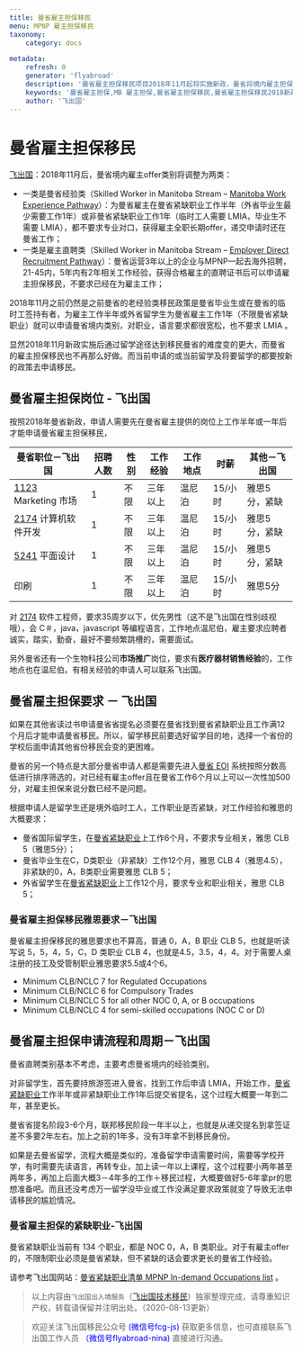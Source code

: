 ```yaml
---
title: 曼省雇主担保移民
menu: MPNP 雇主担保移民
taxonomy:
    category: docs

metadata:
    refresh: 0
    generator: 'flyabroad'
    description: '曼省雇主担保移民项目2018年11月起将实施新政，曼省将境内雇主担保类别分为已经在曼省工作的和雇主直聘两种类别。对曼省经验类别，申请人需要先在曼省雇主提供的岗位上工作半年或一年后才能申请曼省雇主担保移民。'
    keywords: '曼省雇主担保,MB 雇主担保,曼省雇主担保移民,曼省雇主担保移民2018新政'
    author: '飞出国'
---
```


# 曼省雇主担保移民

[飞出国](/home)：2018年11月后，曼省境内雇主offer类别将调整为两类：

* 一类是曼省经验类（Skilled Worker in Manitoba Stream – [Manitoba Work Experience Pathway]）：为曼省雇主在曼省紧缺职业工作半年（外省毕业生最少需要工作1年）或非曼省紧缺职业工作1年（临时工人需要 LMIA，毕业生不需要 LMIA），都不要求专业对口，获得雇主全职长期offer，递交申请时还在曼省工作；
* 一类是雇主直聘类（Skilled Worker in Manitoba Stream – [Employer Direct Recruitment Pathway]）：曼省运营3年以上的企业与MPNP一起去海外招聘， 21-45内，5年内有2年相关工作经验，获得合格雇主的直聘证书后可以申请雇主担保移民，不要求已经在为雇主工作；

2018年11月之前仍然是之前曼省的老经验类移民政策是曼省毕业生或在曼省的临时工签持有者，为雇主工作半年或外省留学生为曼省雇主工作1年（不限曼省紧缺职业）就可以申请曼省境内类别，对职业，语言要求都很宽松，也不要求 LMIA 。

显然2018年11月新政实施后通过留学途径达到移民曼省的难度变的更大，而曼省的雇主担保移民也不再那么好做。而当前申请的或当前留学及将要留学的都要按新的政策去申请移民。

## 曼省雇主担保岗位 - 飞出国

按照2018年曼省新政，申请人需要先在曼省雇主提供的岗位上工作半年或一年后才能申请曼省雇主担保移民，

曼省职位－飞出国 | 招聘人数 | 性别 | 工作经验 | 工作地点 | 时薪 | 其他－飞出国
-- | -- | -- | -- | -- | -- | --
[1123] Marketing 市场 | 1 | 不限 | 三年以上 | 温尼泊 | 15/小时 | 雅思5分，紧缺
[2174] 计算机软件开发 | 1 | 不限 | 三年以上 | 温尼泊 | 15/小时 | 雅思5分，紧缺
[5241] 平面设计 | 1 | 不限 | 三年以上 | 温尼泊 | 15/小时 | 雅思5分，紧缺
印刷 | 1 | 不限 | 三年以上 | 温尼泊 | 15/小时 | 雅思5分

对 [2174] 软件工程师，要求35周岁以下，优先男性（这不是飞出国在性别歧视哦），会 C＃，java，javascript 等编程语言，工作地点温尼伯，雇主要求应聘者诚实，踏实，勤奋，最好不要频繁跳槽的，需要面试。

另外曼省还有一个生物科技公司**市场推广**岗位，要求有**医疗器材销售经验**的，工作地点也在温尼伯。有相关经验的申请人可以联系飞出国。

## 曼省雇主担保要求 － 飞出国

如果在其他省读过书申请曼省省提名必须要在曼省找到曼省紧缺职业且工作满12个月后才能申请曼省移民。所以，留学移民前要选好留学目的地，选择一个省份的学校后面申请其他省份移民会变的更困难。

曼省的另一个特点是大部分曼省申请人都是需要先进入[曼省 EOI](../../mb/mpnp-eoi) 系统按照分数高低进行排序筛选的，对已经有雇主offer且在曼省工作6个月以上可以一次性加500分，对雇主担保来说分数已经不是问题。

根据申请人是留学生还是境外临时工人，工作职业是否紧缺，对工作经验和雅思的大概要求：

* 曼省国际留学生，在[曼省紧缺职业]上工作6个月，不要求专业相关，雅思 CLB 5（雅思5分）；
* 曼省毕业生在C，D类职业（非紧缺）工作12个月，雅思 CLB 4（雅思4.5），非紧缺的0，A，B类职业需要雅思 CLB 5；
* 外省留学生在[曼省紧缺职业]上工作12个月，要求专业和职业相关，雅思 CLB 5；

### 曼省雇主担保移民雅思要求－飞出国

曼省雇主担保移民的雅思要求也不算高，普通 0，A，B 职业 CLB 5，也就是听读写说 5，5，4，5，C，D 类职业 CLB 4，也就是4.5，3.5，4，4。对于需要人桌注册的技工及受管制职业雅思要求5.5或4个6。

* Minimum CLB/NCLC 7 for Regulated Occupations
* Minimum CLB/NCLC 6 for Compulsory Trades
* Minimum CLB/NCLC 5 for all other NOC 0, A, or B occupations
* Minimum CLB/NCLC 4 for semi-skilled occupations (NOC C or D)

## 曼省雇主担保申请流程和周期－飞出国

曼省直聘类别基本不考虑，主要考虑曼省境内的经验类别。

对非留学生，首先要持旅游签进入曼省，找到工作后申请 LMIA，开始工作，[曼省紧缺职业]工作半年或非紧缺职业工作1年后提交省提名，这个过程大概要一年到二年，甚至更长。

曼省省提名阶段3-6个月，联邦移民阶段一年半以上，也就是从递交提名到拿签证差不多要2年左右。加上之前的1年多，没有3年拿不到移民身份。

如果是去曼省留学，流程大概是类似的，准备留学申请需要时间，需要等学校开学，有时需要先读语言，再转专业，加上读一年以上课程，这个过程要小两年甚至两年多，再加上后面大概3－4年多的工作＋移民过程，大概要做好5-6年拿pr的思想准备吧。而且还没考虑万一留学没毕业或工作没满足要求政策就变了导致无法申请移民的尴尬情况。

### 曼省雇主担保的紧缺职业-飞出国

曼省紧缺职业当前有 134 个职业，都是 NOC 0，A，B 类职业。对于有雇主offer的，不限制职业必须是曼省紧缺，但不紧缺的话会要求更长的曼省工作经验。

请参考飞出国网站：[曼省紧缺职业清单 MPNP In-demand Occupations list](/ca/mb/mb-in-demand) 。

> 以上内容由`飞出国出入境服务`（[飞出国技术移民](http://js.flyabroad.com.hk)）独家整理完成，请尊重知识产权，转载请保留并注明出处。（2020-08-13更新）

> 欢迎关注飞出国移民公众号 <font color=Blue>(微信号fcg-js)</font> 获取更多信息，也可直接联系飞出国工作人员 <font color=Blue>（微信号flyabroad-nina)</font> 直接进行沟通。

[Manitoba Work Experience Pathway]: ../../mb/mpnp-swm
[Employer Direct Recruitment Pathway]: ../../mb/mpnp-swm
[曼省紧缺职业清单 MPNP In-demand Occupations list]: ../../mb/mb-in-demand
[曼省紧缺职业]: ../../mb/mb-in-demand

[1123]: http://bbs.fcgvisa.com/t/107/?target=blank
[2174]: http://bbs.fcgvisa.com/t/88/?target=blank
[5241]: http://bbs.fcgvisa.com/t/590/?target=blank
